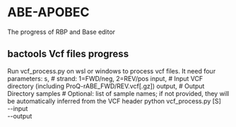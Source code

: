 # ABE-APOBEC
The progress of RBP and Base editor


## bactools Vcf files progress
Run vcf_process.py on wsl or windows to process vcf files.
It need four parameters:
   s, # strand: 1=FWD/neg, 2=REV/pos
   input, # Input VCF directory (including ProQ-rABE_FWD/REV.vcf[.gz])
   output, # Output Directory
   samples # Optional: list of sample names; if not provided, they will be automatically inferred from the VCF header
 python vcf_process.py [S] \
   --input \
   --output
 
